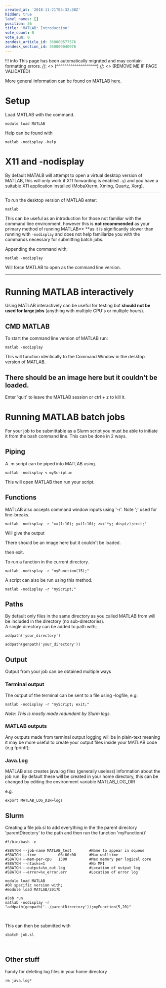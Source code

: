 ```yaml
---
created_at: '2018-11-21T03:32:30Z'
hidden: true
label_names: []
position: 36
title: 'MATLAB: Introduction'
vote_count: 0
vote_sum: 0
zendesk_article_id: 360000577576
zendesk_section_id: 360000040076
---
```




[//]: <> (REMOVE ME IF PAGE VALIDATED)
[//]: <> (vvvvvvvvvvvvvvvvvvvv)
!!! info
    This page has been automatically migrated and may contain formatting errors.
[//]: <> (^^^^^^^^^^^^^^^^^^^^)
[//]: <> (REMOVE ME IF PAGE VALIDATED)

More general information can be found on MATLAB
[here.](https://support.nesi.org.nz/hc/en-gb/articles/212639047-MATLAB)

# Setup

Load MATLAB with the command.

``` sl
module load MATLAB
```

Help can be found with

``` sl
matlab -nodisplay -help
```

# X11 and -nodisplay

By default MATALB will attempt to open a virtual desktop version of
MATLAB, this will only work if X11 forwarding is enabled `-y`) and you
have a suitable X11 application installed (MobaXterm, Xming, Quartz,
Xorg).

------------------------------------------------------------------------

To run the desktop version of MATLAB enter:

``` sl
matlab
```

This can be useful as an introduction for those not familiar with the
command line environment, however this is **not recommended** as your
primary method of running MATLAB** **as it is significantly slower than
running with `-nodisplay` and does not help familiarize you with the
commands necessary for submitting batch jobs.

Appending the command with;

``` sl
matlab -nodisplay
```

Will force MATLAB to open as the command line version.

------------------------------------------------------------------------

# Running MATLAB interactively

Using MATLAB interactively can be useful for testing but **should not be
used for large jobs** (anything with multiple CPU's or multiple hours).

## CMD MATLAB

To start the command line version of MATLAB run:

``` sl
matlab -nodisplay
```

This will function identically to the Command Window in the desktop
version of MATLAB.

## There should be an image here but it couldn't be loaded.

Enter 'quit' to leave the MATLAB session or ctrl + z to kill it.

# Running MATLAB batch jobs

For your job to be submittable as a Slurm script you must be able to
initiate it from the bash command line. This can be done in 2 ways.

## Piping

A .m script can be piped into MATLAB using.

``` sl
matlab -nodisplay < myScript.m
```

This will open MATLAB then run your script. 

## Functions

MATLAB also accepts command window inputs using '-r'. Note ';' used for
line-breaks.

``` sl
matlab -nodisplay -r "x=(1:10); y=(1:10); z=x'*y; disp(z);exit;"
```

Will give the output

There should be an image here but it couldn't be loaded.

then exit.

To run a function in the current directory.

``` sl
matlab -nodisplay -r "myFunction(15);"
```

A script can also be run using this method.

``` sl
matlab -nodisplay -r "myScript;"
```

## Paths

By default only files in the same directory as you called MATLAB from
will be included in the directory (no sub-directories).  
A single directory can be added to path with;

``` sl
addpath('your_directory') 
```

``` sl
addpath(genpath('your_directory'))
```

## Output

Output from your job can be obtained multiple ways

### Terminal output

The output of the terminal can be sent to a file using -logfile, e.g:

``` sl
matlab -nodisplay -r "myScript; exit;"
```

*Note: This is mostly made redundant by Slurm logs.*

### MATLAB outputs

Any outputs made from terminal output logging will be in plain-text
meaning it may be more useful to create your output files inside your
MATLAB code (e.g fprintf);

### Java.Log

MATLAB also creates java.log files (generally useless) information about
the job run. By default these will be created in your home directory,
this can be changed by editing the environment variable MATLAB\_LOG\_DIR

e.g.

``` sl
export MATLAB_LOG_DIR=logs
```

## Slurm

Creating a file job.sl to add everything in the the parent directory
'parentDirectory' to the path and then run the function 'myFunction()'

``` sl
#!/bin/bash -e

#SBATCH --job-name MATLAB_test        #Name to appear in squeue
#SBATCH --time          06:00:00      #Max walltime
#SBATCH --mem-per-cpu   1500          #Max memory per logical core
#SBATCH --ntasks=1                    #No MPI
#SBATCH --output=%x_out.log           #Location of output log
#SBATCH --error=%x_error.err          #Location of error log

module load MATLAB
#OR specific version with;
#module load MATLAB/2017b

#Job run
matlab -nodisplay -r "addpath(genpath('../parentDirectory'));myFunction(5,20)"
```

 

This can then be submitted with

``` sl
sbatch job.sl
```

 

## Other stuff

handy for deleting log files in your home directory

``` sl
rm java.log*
```
